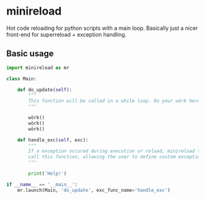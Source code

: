 # minireload

Hot code reloading for python scripts with a main loop.
Basically just a nicer front-end for superreload + exception handling.

## Basic usage

```python
import minireload as mr

class Main:

    def do_update(self):
        """
        This function will be called in a while loop. Do your wörk here!
        """

        wörk()
        wörk()
        wörk()

    def handle_exc(self, exc):
        """
        If a exception occured during execution or reload, minireload tries to
        call this function, allowing the user to define custom exception handling.
        """

        print('Help!')

if __name__ == '__main__':
    mr.launch(Main, 'do_update', exc_func_name='handle_exc')
```
